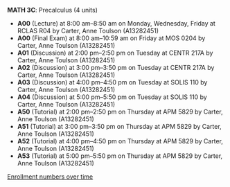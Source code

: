 **MATH 3C**: Precalculus (4 units)

- **A00** (Lecture) at 8:00 am–8:50 am on Monday, Wednesday, Friday at RCLAS R04 by Carter, Anne Toulson (A13282451)
- **A00** (Final Exam) at 8:00 am–10:59 am on Friday at MOS 0204 by Carter, Anne Toulson (A13282451)
- **A01** (Discussion) at 2:00 pm–2:50 pm on Tuesday at CENTR 217A by Carter, Anne Toulson (A13282451)
- **A02** (Discussion) at 3:00 pm–3:50 pm on Tuesday at CENTR 217A by Carter, Anne Toulson (A13282451)
- **A03** (Discussion) at 4:00 pm–4:50 pm on Tuesday at SOLIS 110 by Carter, Anne Toulson (A13282451)
- **A04** (Discussion) at 5:00 pm–5:50 pm on Tuesday at SOLIS 110 by Carter, Anne Toulson (A13282451)
- **A50** (Tutorial) at 2:00 pm–2:50 pm on Thursday at APM 5829 by Carter, Anne Toulson (A13282451)
- **A51** (Tutorial) at 3:00 pm–3:50 pm on Thursday at APM 5829 by Carter, Anne Toulson (A13282451)
- **A52** (Tutorial) at 4:00 pm–4:50 pm on Thursday at APM 5829 by Carter, Anne Toulson (A13282451)
- **A53** (Tutorial) at 5:00 pm–5:50 pm on Thursday at APM 5829 by Carter, Anne Toulson (A13282451)

[Enrollment numbers over time](./MATH3C.tsv)
